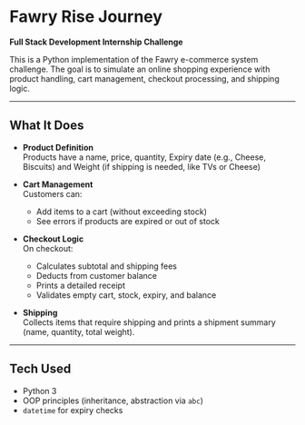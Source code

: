 # Fawry Rise Journey  
**Full Stack Development Internship Challenge**

This is a Python implementation of the Fawry e-commerce system challenge. The goal is to simulate an online shopping experience with product handling, cart management, checkout processing, and shipping logic.

---

## What It Does

- **Product Definition**  
  Products have a name, price, quantity, Expiry date (e.g., Cheese, Biscuits) and Weight (if shipping is needed, like TVs or Cheese)

- **Cart Management**  
  Customers can:
  - Add items to a cart (without exceeding stock)
  - See errors if products are expired or out of stock

- **Checkout Logic**  
  On checkout:
  - Calculates subtotal and shipping fees
  - Deducts from customer balance
  - Prints a detailed receipt
  - Validates empty cart, stock, expiry, and balance

- **Shipping**  
  Collects items that require shipping and prints a shipment summary (name, quantity, total weight).

---

## Tech Used

- Python 3
- OOP principles (inheritance, abstraction via `abc`)
- `datetime` for expiry checks